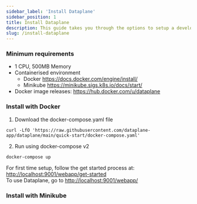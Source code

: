 ```yaml
---
sidebar_label: 'Install Dataplane'
sidebar_position: 1
title: Install Dataplane
description: This guide takes you through the options to setup a development environment for Dataplane. 
slug: /install-dataplane
---
```


### Minimum requirements

* 1 CPU, 500MB Memory
* Containerised environment
    - Docker https://docs.docker.com/engine/install/
    - Minikube https://minikube.sigs.k8s.io/docs/start/
* Docker image releases: https://hub.docker.com/u/dataplane


### Install with Docker

1. Download the docker-compose.yaml file

```shell
curl -LfO 'https://raw.githubusercontent.com/dataplane-app/dataplane/main/quick-start/docker-compose.yaml'
```

2. Run using docker-compose v2

```shell
docker-compose up
```

For first time setup, follow the get started process at: <a href="http://localhost:9001/webapp/get-started">http://localhost:9001/webapp/get-started</a><br />
To use Dataplane, go to <a href="http://localhost:9001/webapp/get-started">http://localhost:9001/webapp/</a>


### Install with Minikube